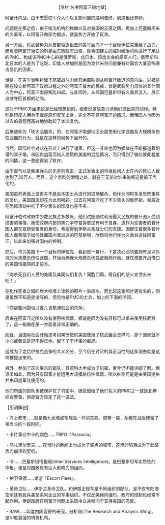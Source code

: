 <p align="center">【专栏 名唤阿富汗的地狱】</p>

阿富汗内战，由于志愿联军介入而以北部同盟的胜利告终，到这里还算好。

问题是在那之后，由于统治机构的稚嫩以及对美国的反感之情，再加上巴基斯坦来的义勇军，以阿富汗南部为据点，武装势力开始了反攻。

另一方面，将武装势力从首都驱逐出去的美军面向下一个目标伊拉克重组了战力，而负责阿富汗治安的则是由志愿联军出资，联合国建立的临时统治机构进行了承认的PMC。构成该PMC中心的是俄罗斯、北日本、印度出身的原军人们，俄罗斯和北日本的人是为了吃饭，印度人参加则是因为克什米尔问题兼有对国会大厦恐怖袭击复仇的因素。

但是，在美军表明将留下航空战斗力而其余部队则从阿富汗撤退的意向后，以被排除在设立新阿富汗政府过程之外的阿富汗最大的民族，曾是武装势力母体的普什图人为中心，阿富汗南部叛乱四起。与此同时，从邻国巴基斯坦有义勇兵流入，展示出欲夺回首都的动向。

这对于PMC方面来说是已经预想到的，或者说是故意引诱他们做出来的动作。特别是印度人佣兵不愧是原印度军出身，完全不在意阿富汗的情况，而俄国人也因为过去的恩怨而高兴地协助起了本次复仇。

后来被称为「坎大哈屠杀」的，在阿富汗南部地区全面使用化学武器及大规模杀伤性武器的行为，就是在这样的局势下展开的。

当然，国际社会对此在形式上进行了谴责，但这一非难也因为媒体在不断报道着坍塌的双子塔，和因炭疽菌而陷入恐慌的美国的混乱情况，而只得到了彼此彼此程度的同情，这一悲剧得到了默许。

由于毒气以及集束弹头的无差别攻击，正式发表出的包括民间人士在内的死亡人数达到了30万人。而且，这个悲剧的滑稽之处，就在于无论对谁来说都这是被正当化的。

美国虽然表面上谴责并不是由本国士兵进行的这场屠杀，但作为同时多发恐怖事件的复仇，美国国民却在为此而喝彩。过去在阿富汗吃了不少苦头的俄罗斯，和最近在恐怖活动中吃了不少苦头的印度也差不多。

阿富汗临时政府中少数民族占多数派，他们试图通过利用最大民族的普什图人受到损害的事情，而使政府内部的势力争夺变得更加有利于自身。连作为受害者的普什图人都在宣扬受害者的身份，希望得到伊斯兰圣战士们的支援。因居住着很多普什图人而苦恼于如何处置国内激进派的巴基斯坦，欣然将他们作为义勇兵送往阿富汗，以此来加强对国内的控制。

然后，作为美国下一个目标的伊拉克，看到这一暴行，下定决心必须要拥有足以对抗的大规模杀伤性武器，开始为确保大规模杀伤性武器而行动。就在想要开战借口的美国情报网的正前方。

『向杀死我们人民的美国及其同伙们复仇！同胞们啊，将我们的怒火宣泄出来吧！』

在化作死者之城的坎大哈墙上涂鸦的照片一举成名。而比起这张照片更有名的，则是虽然不知道是谁写的，但恐怕是PMC的士兵，加上的下面的涂鸦。

『你那些同胞也只要几发核弹就会消失掉』

后来在阿富汗之所以没有使用核武器，据说是因为没有目标可以拿来使用核武器了，这一指摘在某一方面是非常正确的。

而且，当国际社会开始思考如果愤怒的美国使用了核武器会怎样时，那个国家就不小心或者说是迫不得已地，留下了干坏事的痕迹。

这成为了之后伊拉克战争的大义名分，至今仍在讨论的其正当性的这条理由就是这样被提出来的。

另外，参加了这次屠杀的部队，其资料大半成为了机密，至今仍不能详细了解。但话虽如此，因为只有国家才能运用大规模杀伤性武器，所以推测可能是由美国提供并由印度军队使用的。

他们所属的部队也被保护在了机密中，据说借给了他们名义的PMC之一就是北桦综合警备，但是官方否定了这一说法。

【用语解创】

・洋上都市……就是像九龙城或军舰岛一样的东西。顺带一提，船屋在战后残留了相当长的一段时间。

・卡片事业中卡的颜色……TRPG『Paranoia』

・马扎里沙里夫……在当时的新闻上也成为了焦点的城市，这里的陷落成为了武装势力崩溃的契机。

・ISI……巴基斯坦情报局(Inter-Services Intelligence)。是巴基斯坦军实质性的中枢，也是对国政具有巨大影响力的组织。

・护卫保镖……桌游『Escort Fleet』。

・革命卫队……伊斯兰革命卫队。和伊朗正规军是不同组织的部队。是不仅有陆海空军还有民兵甚至系列企业的军事组织。不仅反美倾向强烈，政府的控制也经常不起作用。伊朗政府在阿富汗问题上采取中立并倾向于支持美国的态度。

・RAW……印度内阁官房的研究、分析局(The Research and Analysis Wing)，是印度最强的特务机构。

